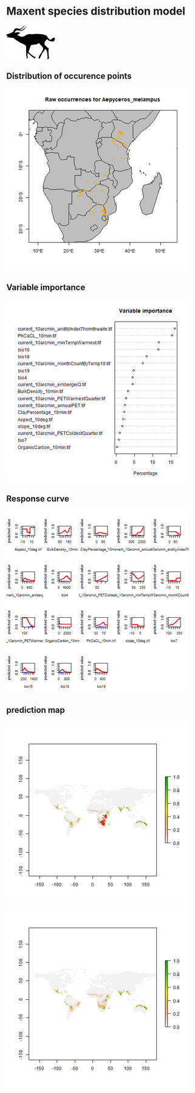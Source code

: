 # Maxent species distribution model 
![](image_taxa.png)

## Distribution of occurence points 
![](occurrences.png)

## Variable importance 
![](valid_maxent_variable_importance.png)

## Response curve 
![](valid_maxent_response_curve.png)

## prediction map 
![](prediction_occurence_map.png)
![](prediction_map.png)

